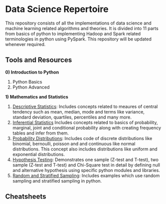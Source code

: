 # Data Science Repertoire  
This repository consists of all the implementations of data science and machine learning related algorithms and theories. It is divided into 11 parts from basics of python to implementing Hadoop and Spark related terminologies in python using PySpark. This repository will be updated whenever required. 

## Tools and Resources

**0) Introduction to Python**
1. Python Basics
2. Python Advanced

**1) Mathematics and Statistics**
1. [Descriptive Statistics](https://github.com/dhruvg029/Data-Science-Bootcamp/blob/main/1_Mathematics%20and%20Statistics/1_descriptive_statistics.ipynb): Includes concepts related to meaures of central tendency such as mean, median, mode and terms like variance, standard deviation, quartiles, percentiles and many more.
2. [Inferential Statistics](https://github.com/dhruvg029/Data-Science-Bootcamp/blob/main/1_Mathematics%20and%20Statistics/2_inferential_statistics.ipynb) Includes concepts related to basics of probability, marginal, joint and conditional probability along with creating frequency tables and infer from them. 
3. [Probability Distributions](https://github.com/dhruvg029/Data-Science-Bootcamp/blob/main/1_Mathematics%20and%20Statistics/3_probability_distributions.ipynb): Includes code of discrete distributions like binomial, bernoulli, poisson and and continuous like normal distributions. This concept also includes distributions like uniform and exponential distributions.
4. [Hypothesis Testing](https://github.com/dhruvg029/Data-Science-Bootcamp/blob/main/1_Mathematics%20and%20Statistics/4_hypothesis_testing.ipynb): Demonstrates one sample (Z-test and T-test), two sample (Z-test and T-test) and Chi-Square test in detail by defining null and alternative hypothesis using specific python modules and libraries.
5. [Random and Stratified Sampling](https://github.com/dhruvg029/Data-Science-Bootcamp/blob/main/1_Mathematics%20and%20Statistics/5_sampling.ipynb): Includes examples which use random sampling and stratified sampling in python.
 
## Cheatsheets

